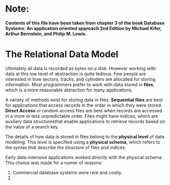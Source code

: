 # Note:  

**Contents of this file have been taken from chapter 3 of the book Database Systems: An application oriented approach 2nd Edition by Michael Kifer, Arthur Bernstein, and Philip M. Lewis.**

# The Relational Data Model

Ultimately all data is recorded as bytes on a disk. However working with data at this low level of abstraction is quite tedious. Few people are interested in how sectors, tracks, and cylinders are allocated for storing information. Most programmers prefer to work with data stored in **files**, which is a more reasonable abtraction for many applications.

A variety of methods exist for storing data in files. **Sequential files** are best for applications that access records in the order in which they were stored. **Direct Access** or random access files are best when records are accessed in a more or less unpredictable order.
Files might have indices, which are auxilary data structuresthat enable applications to retrieve records based on the value of a search key.

The details of how data is stored in files belong to the **physical level** of data modeling. This level is specified using a **physical schema**, which refers to the syntax that describe the structure of files and indices.

Early data-intensive applications worked directly with the physical schema. This choice was made for a numer of reasons: 
 
 1. Commercial database systems were rare and costly.
 2. 

